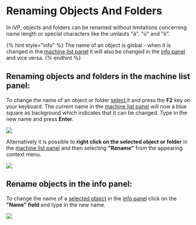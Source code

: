 # Renaming Objects And Folders

In iVP, objects and folders can be renamed without limitations concerning name length or special characters like the umlauts "ä", "ü" and "ö".

{% hint style="info" %}
The name of an object is global - when it is changed in the [machine list panel](../user-interface/the-machine-list.md) it will also be changed in the [info panel](../user-interface/the-info-panel.md) and vice versa.
{% endhint %}

## Renaming objects and folders in the machine list panel:

To change the name of an object or folder [select ](../machines/selecting-and-moving-objects.md)it and press the **F2** key on your keyboard. The current name in the [machine list panel](../user-interface/the-machine-list.md) will now a blue square as background which indicates that it can be changed. Type in the new name and press **Enter**.

![](../../../.gitbook/assets/ivp\_guide\_rename\_objects\_and\_folders\_renaming\_active.jpg)

Alternatively it is possible to **right click on the selected object or folder** in the [machine list panel](../user-interface/the-machine-list.md) and then selecting **"Rename"** from the appearing context menu.

![](../../../.gitbook/assets/ivp\_guide\_rename\_objects\_and\_folders\_right\_click.jpg)

## Rename objects in the info panel:

To change the name of a [selected object](../machines/selecting-and-moving-objects.md) in the [info panel](../user-interface/the-info-panel.md) click on the **"Name" field** and type in the new name.

![](../../../.gitbook/assets/ivp\_guide\_rename\_objects\_and\_folders\_info\_panel.jpg)
